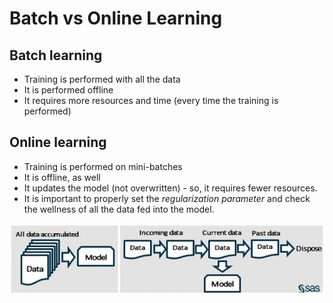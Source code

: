 # Batch vs Online Learning

## Batch learning

* Training is performed with all the data
* It is performed offline
* It requires more resources and time \(every time the training is performed\)

## Online learning

* Training is performed on mini-batches
* It is offline, as well
* It updates the model \(not overwritten\) - so, it requires fewer resources.
* It is important to properly set the _regularization parameter_ and check the wellness of all the data fed into the model.

![](../../.gitbook/assets/image%20%2871%29.png)

